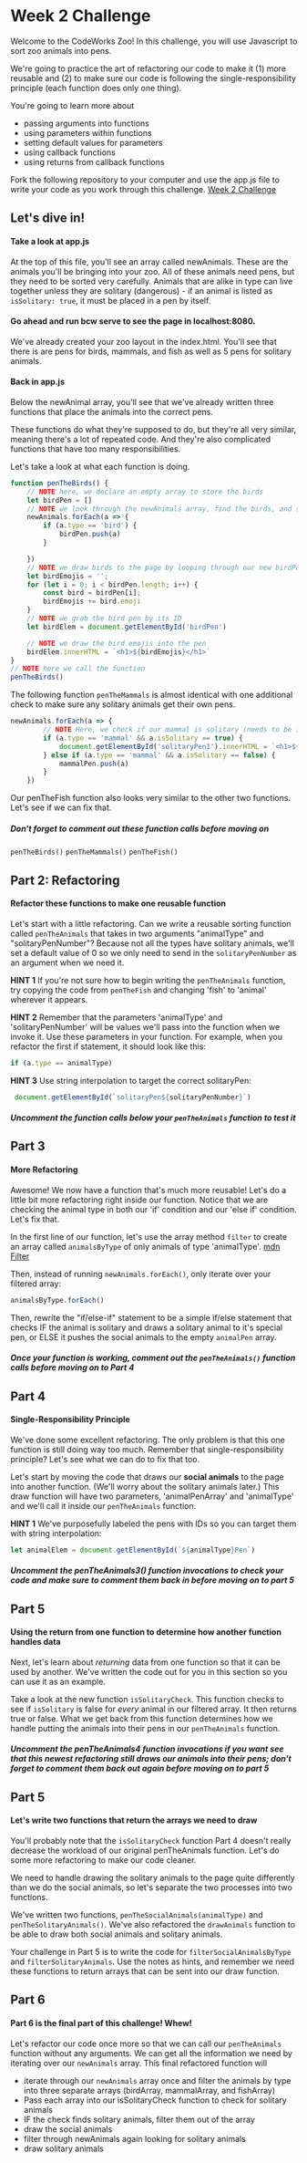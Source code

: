 # Week 2 Challenge 

Welcome to the CodeWorks Zoo! In this challenge, you will use Javascript to sort zoo animals into pens. 

We're going to practice the art of refactoring our code to make it (1) more reusable and (2) to make sure our code is following the single-responsibility principle (each function does only one thing).

You're going to learn more about
- passing arguments into functions
- using parameters within functions
- setting default values for parameters
- using callback functions
- using returns from callback functions

Fork the following repository to your computer and use the app.js file to write your code as you work through this challenge.
[Week 2 Challenge](https://github.com/tebazele/week2_journal_challenge)

## Let's dive in!

#### Take a look at app.js
At the top of this file, you'll see an array called newAnimals. These are the animals you'll be bringing into your zoo. All of these animals need pens, but they need to be sorted very carefully. Animals that are alike in type can live together unless they are solitary (dangerous) - if an animal is listed as `isSolitary: true`, it must be placed in a pen by itself.

#### Go ahead and run bcw serve to see the page in localhost:8080. 
We've already created your zoo layout in the index.html. You'll see that there is are pens for birds, mammals, and fish as well as 5 pens for solitary animals.

#### Back in app.js
Below the newAnimal array, you'll see that we've already written three functions that place the animals into the correct pens. 

These functions do what they're supposed to do, but they're all very similar, meaning there's a lot of repeated code. And they're also complicated functions that have too many responsibilities. 

Let's take a look at what each function is doing.

```js
function penTheBirds() {
    // NOTE here, we declare an empty array to store the birds
    let birdPen = []
    // NOTE we look through the newAnimals array, find the birds, and store them in our birdPen
    newAnimals.forEach(a => {
        if (a.type == 'bird') {
            birdPen.push(a)
        }

    })
    // NOTE we draw birds to the page by looping through our new birdPen array and storing the emojis for each bird in birdEmojis
    let birdEmojis = '';
    for (let i = 0; i < birdPen.length; i++) {
        const bird = birdPen[i];
        birdEmojis += bird.emoji
    }
    // NOTE we grab the bird pen by its ID
    let birdElem = document.getElementById('birdPen')

    // NOTE we draw the bird emojis into the pen
    birdElem.innerHTML = `<h1>${birdEmojis}</h1>`
}
// NOTE here we call the function
penTheBirds()
```
The following function `penTheMammals` is almost identical with one additional check to make sure any solitary animals get their own pens. 

```js
newAnimals.forEach(a => {
        // NOTE Here, we check if our mammal is solitary (needs to be in a pen by itself) and draw it to "Solitary Pen 1"
        if (a.type == 'mammal' && a.isSolitary == true) {
            document.getElementById('solitaryPen1').innerHTML = `<h1>${a.emoji}</h1>`
        } else if (a.type == 'mammal' && a.isSolitary == false) {
            mammalPen.push(a)
        }
    })
```
Our penTheFish function also looks very similar to the other two functions. Let's see if we can fix that. 

##### Don't forget to comment out these function calls before moving on
`penTheBirds()`
`penTheMammals()`
`penTheFish()`

## Part 2: Refactoring

#### Refactor these functions to make one reusable function
Let's start with a little refactoring. Can we write a reusable sorting function called `penTheAnimals` that takes in two arguments "animalType" and "solitaryPenNumber"? Because not all the types have solitary animals, we'll set a default value of 0 so we only need to send in the `solitaryPenNumber` as an argument when we need it.

**HINT 1** If you're not sure how to begin writing the `penTheAnimals` function, try copying the code from `penTheFish` and changing 'fish' to 'animal' wherever it appears.

**HINT 2** Remember that the parameters 'animalType' and 'solitaryPenNumber' will be values we'll pass into the function when we invoke it. Use these parameters in your function. For example, when you refactor the first if statement, it should look like this: 
```js
if (a.type == animalType)
```

**HINT 3** Use string interpolation to target the correct solitaryPen: 
```js
 document.getElementById(`solitaryPen${solitaryPenNumber}`)
 ```

 ##### Uncomment the function calls below your `penTheAnimals` function to test it

## Part 3

#### More Refactoring
Awesome! We now have a function that's much more reusable! Let's do a little bit more refactoring right inside our function. Notice that we are checking the animal type in both our 'if' condition and our 'else if' condition. Let's fix that.

In the first line of our function, let's use the array method `filter` to create an array called `animalsByType` of only animals of type 'animalType'. [mdn Filter](https://developer.mozilla.org/en-US/docs/Web/JavaScript/Reference/Global_Objects/Array/filter)

Then, instead of running `newAnimals.forEach()`, only iterate over your filtered array: 
```js
animalsByType.forEach()
```

Then, rewrite the "if/else-if" statement to be a simple if/else statement that checks IF the animal is solitary and draws a solitary animal to it's special pen, or ELSE it pushes the social animals to the empty `animalPen` array.

##### Once your function is working, comment out the `penTheAnimals()` function calls before moving on to Part 4

## Part 4

#### Single-Responsibility Principle
We've done some excellent refactoring. The only problem is that this one function is still doing way too much. Remember that single-responsibility principle? Let's see what we can do to fix that too.

Let's start by moving the code that draws our **social animals** to the page into another function. (We'll worry about the solitary animals later.) This draw function will have two parameters, 'animalPenArray' and 'animalType' and we'll call it inside our `penTheAnimals` function.

**HINT 1** We've purposefully labeled the pens with IDs so you can target them with string interpolation: 
```js
let animalElem = document.getElementById(`${animalType}Pen`)
```
##### Uncomment the penTheAnimals3() function invocations to check your code and make sure to comment them back in before moving on to part 5

## Part 5
#### Using the return from one function to determine how another function handles data

Next, let's learn about *returning* data from one function so that it can be used by another. We've written the code out for you in this section so you can use it as an example. 

Take a look at the new function `isSolitaryCheck`. This function checks to see if `isSolitary` is false for *every* animal in our filtered array. It then returns true or false. What we get back from this function determines how we handle putting the animals into their pens in our `penTheAnimals` function.

##### Uncomment the penTheAnimals4 function invocations if you want see that this newest refactoring still draws our animals into their pens; don't forget to comment them back out again before moving on to part 5

## Part 5

#### Let's write two functions that return the arrays we need to draw
You'll probably note that the `isSolitaryCheck` function Part 4 doesn't really decrease the workload of our original penTheAnimals function. Let's do some more refactoring to make our code cleaner. 

We need to handle drawing the solitary animals to the page quite differently than we do the social animals, so let's separate the two processes into two functions.

We've written two functions, `penTheSocialAnimals(animalType)` and `penTheSolitaryAnimals()`. We've also refactored the `drawAnimals` function to be able to draw both social animals and solitary animals. 

Your challenge in Part 5 is to write the code for `filterSocialAnimalsByType` and `filterSolitaryAnimals`. Use the notes as hints, and remember we need these functions to return arrays that can be sent into our draw function. 

## Part 6
#### Part 6 is the final part of this challenge! Whew! 
Let's refactor our code once more so that we can call our `penTheAnimals` function without any arguments. We can get all the information we need by iterating over our `newAnimals` array. This final refactored function will 
- iterate through our `newAnimals` array once and filter the animals by type into three separate arrays (birdArray, mammalArray, and fishArray)
- Pass each array into our isSolitaryCheck function to check for solitary animals
- IF the check finds solitary animals, filter them out of the array
- draw the social animals
- filter through newAnimals again looking for solitary animals
- draw solitary animals
